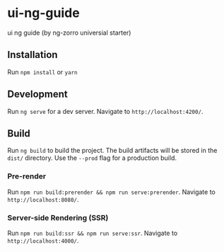 # ui-ng-guide

ui ng guide (by ng-zorro universial starter)

## Installation

Run `npm install` or `yarn`

## Development

Run `ng serve` for a dev server. Navigate to `http://localhost:4200/`.

## Build

Run `ng build` to build the project. The build artifacts will be stored in the `dist/` directory. Use the `--prod` flag for a production build.

### Pre-render

Run `npm run build:prerender && npm run serve:prerender`. Navigate to `http://localhost:8080/`.

### Server-side Rendering (SSR)

Run `npm run build:ssr && npm run serve:ssr`. Navigate to `http://localhost:4000/`.
